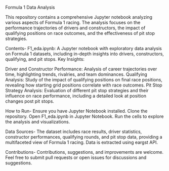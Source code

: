 Formula 1 Data Analysis

This repository contains a comprehensive Jupyter notebook analyzing various aspects of Formula 1 racing. The analysis focuses on the performance trajectories of drivers and constructors, the impact of qualifying positions on race outcomes, and the effectiveness of pit stop strategies.

Contents-
F1_eda.ipynb: A Jupyter notebook with exploratory data analysis on Formula 1 datasets, including in-depth insights into drivers, constructors, qualifying, and pit stops.
Key Insights:

Driver and Constructor Performance: Analysis of career trajectories over time, highlighting trends, rivalries, and team dominances.
Qualifying Analysis: Study of the impact of qualifying positions on final race positions, revealing how starting grid positions correlate with race outcomes.
Pit Stop Strategy Analysis: Evaluation of different pit stop strategies and their influence on race performance, including a detailed look at position changes post pit stops.

How to Run-
Ensure you have Jupyter Notebook installed.
Clone the repository.
Open F1_eda.ipynb in Jupyter Notebook.
Run the cells to explore the analysis and visualizations.

Data Sources-
The dataset includes race results, driver statistics, constructor performances, qualifying rounds, and pit stop data, providing a multifaceted view of Formula 1 racing.
Data is extracted using eargst API.

Contributions-
Contributions, suggestions, and improvements are welcome. Feel free to submit pull requests or open issues for discussions and suggestions.
